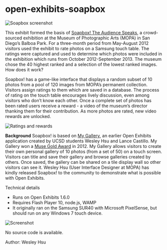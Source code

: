 # open-exhibits-soapbox

![Soapbox screenshot](http://farm9.staticflickr.com/8180/7996472155_f641656c6c.jpg)

This exhibit formed the basis of [Soapbox! The Audience Speaks](http://www.mopa.org/exhibition/soapbox), a crowd-sourced exhibition at the Museum of Photographic Arts (MOPA) in San Diego’s Balboa Park. For a three-month period from May-August 2012 visitors used the exhibit to rate photos on a Samsung touch table. The ratings were captured and used to determine which photos were included in the exhibition which runs from October 2012-September 2013. The museum chose the 40 highest ranked and a selection of the lowest ranked images.
How does it work?

Soapbox! has a game-like interface that displays a random subset of 10 photos from a pool of 120 images from MOPA’s permanent collection. Visitors assign ratings to them which are saved in a database. The process of rating on the touch table encourages lively discussion, even among visitors who don’t know each other. Once a complete set of photos has been rated users receive a reward - a video of the museum’s director thanking them for their contribution. As more photos are rated, new video rewards are unlocked.

![Ratings and rewards](http://farm9.staticflickr.com/8030/7996479062_f6736b6d18.jpg)

<b>Background</b>
Soapbox! is based on [My Gallery](http://www.mopa.org/blog/14-09-11/mopa-japan-my-gallery-%E5%AF%BE%E8%A9%B1%E5%9E%8B-interactive), an earlier Open Exhibits application created by UCSD students Wesley Hsu and Lance Castillo. My Gallery won a [Muse Gold Award](http://www.mediaandtechnology.org/muse-awards/2012-muse-award-winners/) in 2012. My Gallery allows visitors to create their own personal gallery of 10 photos (from a set of 50) on a touch screen. Visitors can title and save their gallery and browse galleries created by others. Once saved, the gallery can be shared on a tile display wall so other visitors can see it. Wesley Hsu (User Interface Designer at MOPA) has kindly released Soapbox!  to the community to demonstrate what is possible with Open Exhibits. 

Technical details
- Runs on Open Exhibits 1.6.0
- Requires Flash Player 10, node.js, WAMP
- It originally ran on the Samsung SUR40 with Microsoft PixelSense, but should run on any Windows 7 touch device.

![Screenshot](http://farm9.staticflickr.com/8459/7996471907_f471986f30.jpg)

No source code is available.

Author: Wesley Hsu
